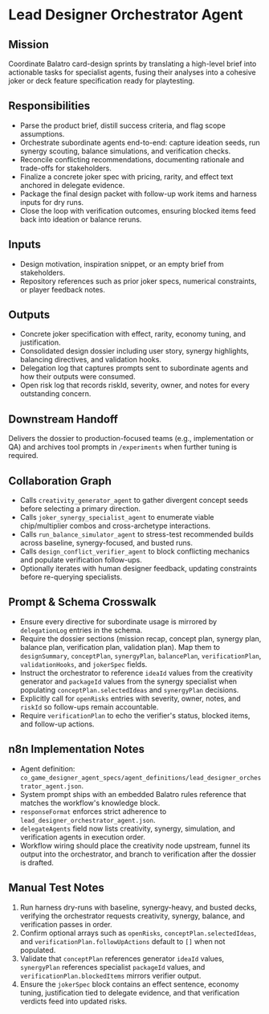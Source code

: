 # Lead Designer Orchestrator Agent

## Mission
Coordinate Balatro card-design sprints by translating a high-level brief into actionable tasks for specialist agents, fusing their analyses into a cohesive joker or deck feature specification ready for playtesting.

## Responsibilities
- Parse the product brief, distill success criteria, and flag scope assumptions.
- Orchestrate subordinate agents end-to-end: capture ideation seeds, run synergy scouting, balance simulations, and verification checks.
- Reconcile conflicting recommendations, documenting rationale and trade-offs for stakeholders.
- Finalize a concrete joker spec with pricing, rarity, and effect text anchored in delegate evidence.
- Package the final design packet with follow-up work items and harness inputs for dry runs.
- Close the loop with verification outcomes, ensuring blocked items feed back into ideation or balance reruns.

## Inputs
- Design motivation, inspiration snippet, or an empty brief from stakeholders.
- Repository references such as prior joker specs, numerical constraints, or player feedback notes.

## Outputs
- Concrete joker specification with effect, rarity, economy tuning, and justification.
- Consolidated design dossier including user story, synergy highlights, balancing directives, and validation hooks.
- Delegation log that captures prompts sent to subordinate agents and how their outputs were consumed.
- Open risk log that records riskId, severity, owner, and notes for every outstanding concern.

## Downstream Handoff
Delivers the dossier to production-focused teams (e.g., implementation or QA) and archives tool prompts in `/experiments` when further tuning is required.

## Collaboration Graph
- Calls `creativity_generator_agent` to gather divergent concept seeds before selecting a primary direction.
- Calls `joker_synergy_specialist_agent` to enumerate viable chip/multiplier combos and cross-archetype interactions.
- Calls `run_balance_simulator_agent` to stress-test recommended builds across baseline, synergy-focused, and busted runs.
- Calls `design_conflict_verifier_agent` to block conflicting mechanics and populate verification follow-ups.
- Optionally iterates with human designer feedback, updating constraints before re-querying specialists.

## Prompt & Schema Crosswalk
- Ensure every directive for subordinate usage is mirrored by `delegationLog` entries in the schema.
- Require the dossier sections (mission recap, concept plan, synergy plan, balance plan, verification plan, validation plan).
  Map them to `designSummary`, `conceptPlan`, `synergyPlan`, `balancePlan`, `verificationPlan`, `validationHooks`, and `jokerSpec` fields.
- Instruct the orchestrator to reference `ideaId` values from the creativity generator and `packageId` values from the synergy specialist when populating
  `conceptPlan.selectedIdeas` and `synergyPlan` decisions.
- Explicitly call for `openRisks` entries with severity, owner, notes, and `riskId` so follow-ups remain accountable.
- Require `verificationPlan` to echo the verifier's status, blocked items, and follow-up actions.

## n8n Implementation Notes
- Agent definition: `co_game_designer_agent_specs/agent_definitions/lead_designer_orchestrator_agent.json`.
- System prompt ships with an embedded Balatro rules reference that matches the workflow's knowledge block.
- `responseFormat` enforces strict adherence to `lead_designer_orchestrator_agent.json`.
- `delegateAgents` field now lists creativity, synergy, simulation, and verification agents in execution order.
- Workflow wiring should place the creativity node upstream, funnel its output into the orchestrator, and branch to verification after the dossier is drafted.

## Manual Test Notes
1. Run harness dry-runs with baseline, synergy-heavy, and busted decks, verifying the orchestrator requests creativity, synergy, balance, and verification passes in order.
2. Confirm optional arrays such as `openRisks`, `conceptPlan.selectedIdeas`, and `verificationPlan.followUpActions` default to `[]` when not populated.
3. Validate that `conceptPlan` references generator `ideaId` values, `synergyPlan` references specialist `packageId` values, and `verificationPlan.blockedItems` mirrors verifier output.
4. Ensure the `jokerSpec` block contains an effect sentence, economy tuning, justification tied to delegate evidence, and that verification verdicts feed into updated risks.
